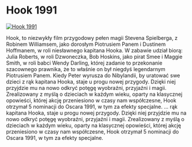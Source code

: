 Hook 1991 
=============
[![Hook 1991 ](http://vidos.pl/images/player.gif)](http://vidos.pl/hook-1991)

 Hook, to niezwykły film przygodowy pełen magii Stevena Spielberga, z Robinem Williamsem, jako dorosłym Piotrusiem Panem i Dustinem Hoffmanem, w roli niesławnego kapitana Hooka. W zabawie udział biorą: Julia Roberts, w roli Dzwoneczka, Bob Hoskins, jako pirat Smee i Maggie Smith, w roli babci Wendy Darling, której zadanie to przekonanie szacownego prawnika, że to właśnie on był niegdyś legendarnym Piotrusiem Panem. Kiedy Peter wyrusza do Nibylandii, by uratować swe dzieci z rąk kapitana Hooka, staje u progu nowej przygody. Dzięki niej przyjdzie mu na nowo odkryć potęgę wyobraźni, przyjaźni i magii. Zrealizowany z myślą o dzieciach w każdym wieku, oparty na klasycznej opowieści, której akcję przeniesiono w czasy nam współczesne, Hook otrzymał 5 nominacji do Oscara 1991, w tym za efekty specjalne.   ... rąk kapitana Hooka, staje u progu nowej przygody. Dzięki niej przyjdzie mu na nowo odkryć potęgę wyobraźni, przyjaźni i magii. Zrealizowany z myślą o dzieciach w każdym wieku, oparty na klasycznej opowieści, której akcję przeniesiono w czasy nam współczesne, Hook otrzymał 5 nominacji do Oscara 1991, w tym za efekty specjalne.
